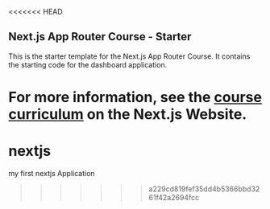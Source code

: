 <<<<<<< HEAD
## Next.js App Router Course - Starter

This is the starter template for the Next.js App Router Course. It contains the starting code for the dashboard application.

For more information, see the [course curriculum](https://nextjs.org/learn) on the Next.js Website.
=======
# nextjs
my first nextjs Application 
>>>>>>> a229cd819fef35dd4b5366bbd3261f42a2694fcc
